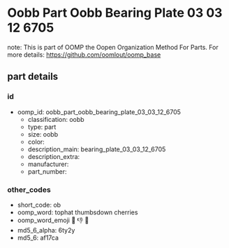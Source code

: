 # Oobb Part Oobb Bearing Plate 03 03 12 6705  

note: This is part of OOMP the Oopen Organization Method For Parts. For more details: https://github.com/oomlout/oomp_base

##  part details





### id
* oomp_id: oobb_part_oobb_bearing_plate_03_03_12_6705
  * classification: oobb
  * type: part
  * size: oobb
  * color: 
  * description_main: bearing_plate_03_03_12_6705
  * description_extra: 
  * manufacturer: 
  * part_number: 

### other_codes
* short_code: ob
* oomp_word: tophat thumbsdown cherries
* oomp_word_emoji :tophat: :thumbsdown: :cherries:
* md5_6_alpha: 6ty2y
* md5_6: af17ca